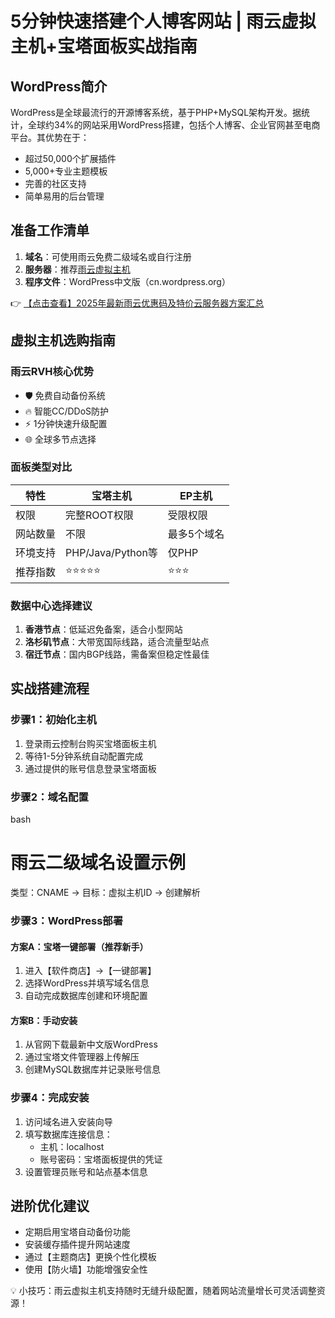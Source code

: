 # 5分钟快速搭建个人博客网站 | 雨云虚拟主机+宝塔面板实战指南

## WordPress简介
WordPress是全球最流行的开源博客系统，基于PHP+MySQL架构开发。据统计，全球约34%的网站采用WordPress搭建，包括个人博客、企业官网甚至电商平台。其优势在于：
- 超过50,000个扩展插件
- 5,000+专业主题模板
- 完善的社区支持
- 简单易用的后台管理

## 准备工作清单
1. **域名**：可使用雨云免费二级域名或自行注册
2. **服务器**：推荐[雨云虚拟主机](https://bit.ly/RainYun)
3. **程序文件**：WordPress中文版（cn.wordpress.org）

👉 [【点击查看】2025年最新雨云优惠码及特价云服务器方案汇总](https://bit.ly/RainYun)

## 虚拟主机选购指南
### 雨云RVH核心优势
- 🛡️ 免费自动备份系统
- 🔥 智能CC/DDoS防护
- ⚡ 1分钟快速升级配置
- 🌐 全球多节点选择

### 面板类型对比
| 特性        | 宝塔主机                  | EP主机               |
|-------------|--------------------------|---------------------|
| 权限        | 完整ROOT权限             | 受限权限            |
| 网站数量    | 不限                    | 最多5个域名         |
| 环境支持    | PHP/Java/Python等        | 仅PHP              |
| 推荐指数    | ⭐⭐⭐⭐⭐              | ⭐⭐⭐            |

### 数据中心选择建议
1. **香港节点**：低延迟免备案，适合小型网站
2. **洛杉矶节点**：大带宽国际线路，适合流量型站点
3. **宿迁节点**：国内BGP线路，需备案但稳定性最佳

## 实战搭建流程
### 步骤1：初始化主机
1. 登录雨云控制台购买宝塔面板主机
2. 等待1-5分钟系统自动配置完成
3. 通过提供的账号信息登录宝塔面板

### 步骤2：域名配置
bash
# 雨云二级域名设置示例
类型：CNAME → 目标：虚拟主机ID → 创建解析

### 步骤3：WordPress部署
#### 方案A：宝塔一键部署（推荐新手）
1. 进入【软件商店】→【一键部署】
2. 选择WordPress并填写域名信息
3. 自动完成数据库创建和环境配置

#### 方案B：手动安装
1. 从官网下载最新中文版WordPress
2. 通过宝塔文件管理器上传解压
3. 创建MySQL数据库并记录账号信息

### 步骤4：完成安装
1. 访问域名进入安装向导
2. 填写数据库连接信息：
   - 主机：localhost
   - 账号密码：宝塔面板提供的凭证
3. 设置管理员账号和站点基本信息

## 进阶优化建议
- 定期启用宝塔自动备份功能
- 安装缓存插件提升网站速度
- 通过【主题商店】更换个性化模板
- 使用【防火墙】功能增强安全性

💡 小技巧：雨云虚拟主机支持随时无缝升级配置，随着网站流量增长可灵活调整资源！